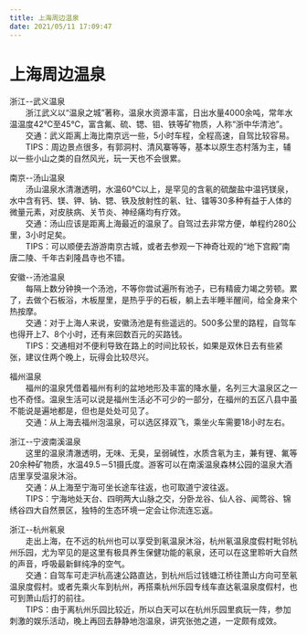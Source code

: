 ```yaml
---
title: 上海周边温泉  
date: 2021/05/11 17:09:47  
---
```

  
# 上海周边温泉  
浙江--武义温泉  
&emsp;&emsp;浙江武义以“温泉之城”著称，温泉水资源丰富，日出水量4000余吨，常年水温温度42℃至45℃，富含氟、硫、锶、钼、铁等矿物质，人称“浙中华清池”。  
&emsp;&emsp;交通：武义距离上海比南京远一些，5小时车程，全程高速，自驾比较容易。  
&emsp;&emsp;TIPS：周边景点很多，有郭洞村、清风寨等等，基本以原生态村落为主，辅以一些小山之类的自然风光，玩一天也不会很累。  
  
南京--汤山温泉  
&emsp;&emsp;汤山温泉水清澈透明，水温60℃以上，是罕见的含氡的硫酸盐中温钙镁泉，水中含有钙、镁、钾、钠、锶、铁及放射性的氡、钍、镭等30多种有益于人体的微量元素，对皮肤病、关节炎、神经痛均有疗效。  
&emsp;&emsp;交通：汤山应该是距离上海最近的温泉了。自驾过去非常方便，单程约280公里，3小时足矣。  
&emsp;&emsp;TIPS：可以顺便去游游南京古城，或者去参观一下神奇壮观的“地下宫殿”南唐二陵、千年古刹隆昌寺也不错。  
  
安徽--汤池温泉  
&emsp;&emsp;每隔上数分钟换一个汤池，不等你尝试遍所有池子，已有精疲力竭之劳顿。累了，去做个石板浴，木板屋里，是热乎乎的石板，躺上去半睡半醒间，给全身来个热按摩。  
&emsp;&emsp;交通：对于上海人来说，安徽汤池是有些遥远的。500多公里的路程，自驾车也得开上7、8个小时，还有来回数百元的买路钱。  
&emsp;&emsp;TIPS：交通相对不便利导致在路上的时间比较长，如果是双休日去有些紧张，建议住两个晚上，玩得会比较尽兴。  
  
福州温泉  
&emsp;&emsp;福州的温泉凭借着福州有利的盆地地形及丰富的降水量，名列三大温泉区之一也不奇怪。温泉生活可以说是福州生活必不可少的一部分，在福州的五区八县中虽不能说是遍地都是，但也是处处可见了。  
&emsp;&emsp;交通：从上海去福州泡温泉，可以选区择双飞，乘坐火车需要18小时左右。  
  
浙江--宁波南溪温泉  
&emsp;&emsp;这里的温泉清澈透明，无味、无臭，呈弱碱性，水质含氡为主，兼有锂、氟等20余种矿物质，水温49.5－51摄氏度。游客可以在南溪温泉森林公园的温泉大酒店里享受温泉沐浴。  
&emsp;&emsp;交通：从上海至宁海可坐长途车往返，也可取道宁波往返。  
&emsp;&emsp;TIPS：宁海地处天台、四明两大山脉之交，分卧龙谷、仙人谷、闻莺谷、锦绣谷四大自然景区，独特的生态环境一定会让你流连忘返。  
  
浙江--杭州氡泉  
&emsp;&emsp;走出上海，在不远的杭州也可以享受到氡温泉沐浴，杭州氡温泉度假村毗邻杭州乐园，尤为罕见的是这里有极具养生保健功能的氡泉，还可以在这里聆听大自然的声音，呼吸最新鲜纯净的空气。  
&emsp;&emsp;交通：自驾车可走沪杭高速公路直达，到杭州后过钱塘江桥往萧山方向可至氡温泉度假村。或者先乘火车到杭州，再搭乘杭州乐园专线车直达氡温泉度假村，也可到萧山后打的前往。  
&emsp;&emsp;TIPS：由于离杭州乐园比较近，所以白天可以在杭州乐园里疯玩一阵，参加刺激的娱乐活动，晚上再回去静静地泡温泉，讲究张弛之道，一定颇有成效。  
  
